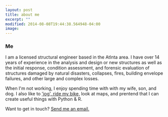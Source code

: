```yaml
---
layout: post
title: about me
excerpt: ""
modified: 2014-08-08T19:44:38.564948-04:00
image:
---
```


### Me

I am a licensed structural engineer based in the Atlnta area. I have over 14 years of experience in the analysis and design or new structures as well as the initial response, condition assessment, and forensic evaluation of structures damaged by natural disasters, collapses, fires, building envelope failures, and other large and complex losses.

When I'm not working, I enjoy spending time with with my wife, son, and dog. I also like to ['jog', ride my bike,](https://www.strava.com/athletes/374453) look at maps, and prentend that I can create useful things with Python & R.

Want to get in touch? [Send me an email.](mailto:wgodfrey@gmail.com)
